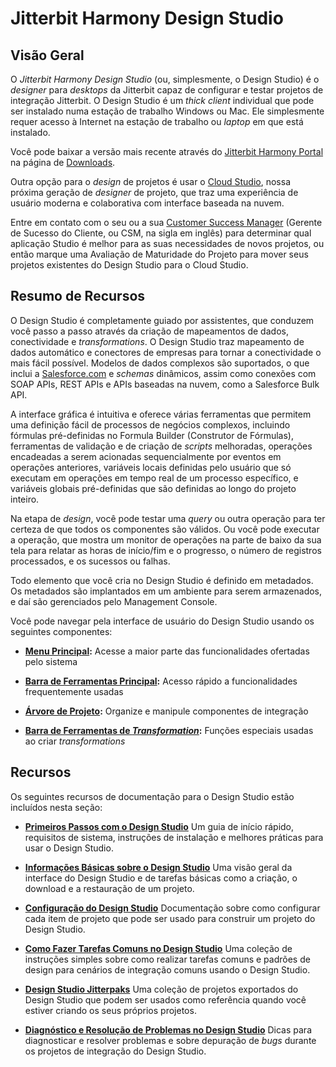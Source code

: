 # Jitterbit Harmony Design Studio

[//]: # (This is a translation of Version 47, published on June 17th, 2022.)

## Visão Geral

O *Jitterbit Harmony Design Studio* (ou, simplesmente, o Design Studio)
é o *designer* para *desktops* da Jitterbit capaz de configurar e
testar projetos de integração Jitterbit. O Design Studio é um *thick
client* individual que pode ser instalado numa estação de trabalho
Windows ou Mac. Ele simplesmente requer acesso à Internet na estação de
trabalho ou *laptop* em que está instalado.

Você pode baixar a versão mais recente através do [Jitterbit Harmony
Portal](https://success.jitterbit.com/display/DOC/Jitterbit+Harmony+Portal?showLanguage=pt_BR)
na página de [Downloads](https://success.jitterbit.com/display/DOC/Downloads?showLanguage=pt_BR).

Outra opção para o *design* de projetos é usar o
[Cloud Studio](https://success.jitterbit.com/display/CS/Cloud+Studio?showLanguage=pt_BR),
nossa próxima geração de *designer* de projeto, que traz uma experiência
de usuário moderna e colaborativa com interface baseada na nuvem.

Entre em contato com o seu ou a sua <a href="mailto:success@jitterbit.com" class="external-link"
rel="nofollow">Customer Success Manager</a>
(Gerente de Sucesso do Cliente, ou CSM, na sigla em inglês) para
determinar qual aplicação Studio é melhor para as suas necessidades de
novos projetos, ou então marque uma Avaliação de Maturidade do Projeto
para mover seus projetos existentes do Design Studio para o Cloud
Studio.

## Resumo de Recursos

O Design Studio é completamente guiado por assistentes, que conduzem
você passo a passo através da criação de mapeamentos de dados,
conectividade e *transformations*. O Design Studio traz mapeamento de
dados automático e conectores de empresas para tornar a conectividade o
mais fácil possível. Modelos de dados complexos são suportados, o que
inclui a <a href="http://Salesforce.com" class="external-link"
rel="nofollow">Salesforce.com</a> e *schemas* dinâmicos, assim como
conexões com SOAP APIs, REST APIs e APIs baseadas na nuvem, como a
Salesforce Bulk API.

A interface gráfica é intuitiva e oferece várias ferramentas que
permitem uma definição fácil de processos de negócios complexos,
incluindo fórmulas pré-definidas no Formula Builder (Construtor de
Fórmulas), ferramentas de validação e de criação de *scripts*
melhoradas, operações encadeadas a serem acionadas sequencialmente
por eventos em operações anteriores, variáveis locais definidas pelo
usuário que só executam em operações em tempo real de um processo
específico, e variáveis globais pré-definidas que são definidas ao longo
do projeto inteiro.

Na etapa de *design*, você pode testar uma *query* ou outra operação
para ter certeza de que todos os componentes são válidos. Ou você pode
executar a operação, que mostra um monitor de operações na parte de
baixo da sua tela para relatar as horas de início/fim e o progresso, o
número de registros processados, e os sucessos ou falhas.

Todo elemento que você cria no Design Studio é definido em metadados. Os
metadados são implantados em um ambiente para serem armazenados, e daí
são gerenciados pelo Management Console.

Você pode navegar pela interface de usuário do Design Studio usando os
seguintes componentes:

-   **[Menu Principal](https://success.jitterbit.com/display/DOC/Design+Studio+Interface+Main+Menus?showLanguage=pt_BR):** Acesse a maior parte das funcionalidades
    ofertadas pelo sistema

-   **[Barra de Ferramentas Principal](https://success.jitterbit.com/display/DOC/Design+Studio+Main+Toolbar?showLanguage=pt_BR):** Acesso rápido a
    funcionalidades frequentemente usadas

-   **[Árvore de Projeto](https://success.jitterbit.com/display/DOC/Design+Studio+Project+Tree?showLanguage=pt_BR):** Organize e manipule componentes de
    integração

-   **[Barra de Ferramentas de *Transformation*](https://success.jitterbit.com/display/DOC/Design+Studio+Transformation+Toolbars?showLanguage=pt_BR):** Funções
    especiais usadas ao criar *transformations*

## Recursos

Os seguintes recursos de documentação para o Design Studio estão incluídos nesta seção:

-   **[Primeiros Passos com o Design Studio](https://success.jitterbit.com/display/DOC/Design+Studio+Getting+Started?showLanguage=pt_BR)**
    Um guia de início rápido, requisitos de sistema, instruções de instalação e melhores práticas para usar o Design Studio.

-   **[Informações Básicas sobre o Design Studio](https://success.jitterbit.com/display/DOC/Design+Studio+Basics?showLanguage=pt_BR)**
    Uma visão geral da interface do Design Studio e de tarefas básicas como a criação, o download e a restauração de um projeto.

-   **[Configuração do Design Studio](https://success.jitterbit.com/display/DOC/Design+Studio+Configuration?showLanguage=pt_BR)**
    Documentação sobre como configurar cada item de projeto que pode ser usado para construir um projeto do Design Studio.

-   **[Como Fazer Tarefas Comuns no Design Studio](https://success.jitterbit.com/display/DOC/Design+Studio+How-tos?showLanguage=pt_BR)**
    Uma coleção de instruções simples sobre como realizar tarefas comuns e padrões de design para cenários de integração comuns usando o Design Studio.

-   **[Design Studio Jitterpaks](https://success.jitterbit.com/display/DOC/Design+Studio+Jitterpaks?showLanguage=pt_BR)**
    Uma coleção de projetos exportados do Design Studio que podem ser usados como referência quando você estiver criando os seus próprios projetos.

-   **[Diagnóstico e Resolução de Problemas no Design Studio](https://success.jitterbit.com/display/DOC/Design+Studio+Troubleshooting?showLanguage=pt_BR)**
    Dicas para diagnosticar e resolver problemas e sobre depuração de *bugs* durante os projetos de integração do Design Studio.